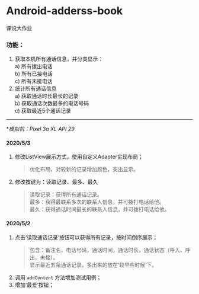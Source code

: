 # Android-adderss-book
课设大作业  
### 功能：  
1.  获取本机所有通话信息，并分类显示：  
a)	所有拨出电话  
b)	所有已接电话  
c)	所有未接电话  
2.	统计所有通话信息  
a)	获取通话时长最长的记录  
b)	获取通话次数最多的电话号码  
c)	获取最近5个通话记录  

---------
**模拟机：Pixel 3a XL API 29*

#### 2020/5/3

1. 修改ListView展示方式，使用自定义Adapter实现布局；
   > 优化布局，对较新的记录增加颜色，突出显示。  

2. 修改按键为：读取记录、最多、最久
   > 读取记录：获得所有通话记录。  
   > 最多：获得最联系多次的联系人信息，并可拨打电话给他。  
   > 最久：获得通话时间最长的联系人信息，并可拨打电话给他。

#### 2020/5/2

1. 点击‘读取通话记录’按钮可以获得所有记录，按时间倒序展示；
   > 包含：备注名，电话号码，通话时间，通话时长，通话状态（呼入、呼出、未接）。  
   > 显示最近五条通话记录，多出来的放在‘较早些时候’下。
2. 调用 `addContent` 方法增加测试用例；
3. 增加‘最爱’按钮；


